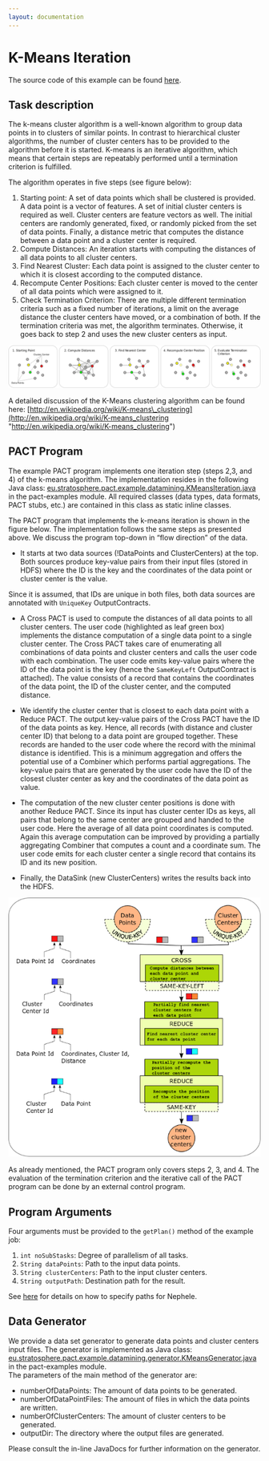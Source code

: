 ```yaml
---
layout: documentation
---
```

K-Means Iteration
=================

The source code of this example can be found
[here](https://github.com/stratosphere/stratosphere/blob/master/pact/pact-examples/src/main/java/eu/stratosphere/pact/example/datamining/KMeansIteration.java "https://github.com/stratosphere/stratosphere/blob/master/pact/pact-examples/src/main/java/eu/stratosphere/pact/example/datamining/KMeansIteration.java").

Task description
----------------

The k-means cluster algorithm is a well-known algorithm to group data
points in to clusters of similar points. In contrast to hierarchical
cluster algorithms, the number of cluster centers has to be provided to
the algorithm before it is started. K-means is an iterative algorithm,
which means that certain steps are repeatably performed until a
termination criterion is fulfilled.

The algorithm operates in five steps (see figure below):

1.  Starting point: A set of data points which shall be clustered is
    provided. A data point is a vector of features. A set of initial
    cluster centers is required as well. Cluster centers are feature
    vectors as well. The initial centers are randomly generated, fixed,
    or randomly picked from the set of data points. Finally, a distance
    metric that computes the distance between a data point and a cluster
    center is required.
2.  Compute Distances: An iteration starts with computing the distances
    of all data points to all cluster centers.
3.  Find Nearest Cluster: Each data point is assigned to the cluster
    center to which it is closest according to the computed distance.
4.  Recompute Center Positions: Each cluster center is moved to the
    center of all data points which were assigned to it.
5.  Check Termination Criterion: There are multiple different
    termination criteria such as a fixed number of iterations, a limit
    on the average distance the cluster centers have moved, or a
    combination of both. If the termination criteria was met, the
    algorithm terminates. Otherwise, it goes back to step 2 and uses the
    new cluster centers as input.

[![](media/wiki/k-means_taskdescription.png)](media/wiki/k-means_taskdescription.png "wiki:k-means_taskdescription.png")

A detailed discussion of the K-Means clustering algorithm can be found
here:
[http://en.wikipedia.org/wiki/K-means\_clustering](http://en.wikipedia.org/wiki/K-means_clustering "http://en.wikipedia.org/wiki/K-means_clustering")

PACT Program
------------

The example PACT program implements one iteration step (steps 2,3, and
4) of the k-means algorithm. The implementation resides in the following
Java class:
[eu.stratosphere.pact.example.datamining.KMeansIteration.java](https://github.com/stratosphere/stratosphere/blob/master/pact/pact-examples/src/main/java/eu/stratosphere/pact/example/datamining/KMeansIteration.java "https://github.com/stratosphere/stratosphere/blob/master/pact/pact-examples/src/main/java/eu/stratosphere/pact/example/datamining/KMeansIteration.java")
in the pact-examples module. All required classes (data types, data
formats, PACT stubs, etc.) are contained in this class as static inline
classes.

The PACT program that implements the k-means iteration is shown in the
figure below. The implementation follows the same steps as presented
above. We discuss the program top-down in “flow direction” of the data.

-   It starts at two data sources (!DataPoints and ClusterCenters) at
    the top. Both sources produce key-value pairs from their input files
    (stored in HDFS) where the ID is the key and the coordinates of the
    data point or cluster center is the value.   

Since it is assumed, that IDs are unique in both files, both data
sources are annotated with `UniqueKey` OutputContracts.

-   A Cross PACT is used to compute the distances of all data points to
    all cluster centers. The user code (highlighted as leaf green box)
    implements the distance computation of a single data point to a
    single cluster center. The Cross PACT takes care of enumerating all
    combinations of data points and cluster centers and calls the user
    code with each combination. The user code emits key-value pairs
    where the ID of the data point is the key (hence the `SameKeyLeft`
    OutputContract is attached). The value consists of a record that
    contains the coordinates of the data point, the ID of the cluster
    center, and the computed distance.

-   We identify the cluster center that is closest to each data point
    with a Reduce PACT. The output key-value pairs of the Cross PACT
    have the ID of the data points as key. Hence, all records (with
    distance and cluster center ID) that belong to a data point are
    grouped together. These records are handed to the user code where
    the record with the minimal distance is identified. This is a
    minimum aggregation and offers the potential use of a Combiner which
    performs partial aggregations. The key-value pairs that are
    generated by the user code have the ID of the closest cluster center
    as key and the coordinates of the data point as value.

-   The computation of the new cluster center positions is done with
    another Reduce PACT. Since its input has cluster center IDs as keys,
    all pairs that belong to the same center are grouped and handed to
    the user code. Here the average of all data point coordinates is
    computed. Again this average computation can be improved by
    providing a partially aggregating Combiner that computes a count and
    a coordinate sum. The user code emits for each cluster center a
    single record that contains its ID and its new position.

-   Finally, the DataSink (new ClusterCenters) writes the results back
    into the HDFS.

[![](media/wiki/k-means_pactprogram.png)](media/wiki/k-means_pactprogram.png "k-means_pactprogram.png")

As already mentioned, the PACT program only covers steps 2, 3, and 4.
The evaluation of the termination criterion and the iterative call of
the PACT program can be done by an external control program.

Program Arguments
-----------------

Four arguments must be provided to the `getPlan()` method of the example
job:

1.  `int noSubStasks`: Degree of parallelism of all tasks.
2.  `String dataPoints`: Path to the input data points.
3.  `String clusterCenters`: Path to the input cluster centers.
4.  `String outputPath`: Destination path for the result.

See
[here](executepactprogram.html "executepactprogram")
for details on how to specify paths for Nephele.

Data Generator
--------------

We provide a data set generator to generate data points and cluster
centers input files. The generator is implemented as Java class:
[eu.stratosphere.pact.example.datamining.generator.KMeansGenerator.java](https://github.com/stratosphere/stratosphere/blob/master/pact/pact-examples/src/main/java/eu/stratosphere/pact/example/datamining/generator/KMeansGenerator.java "https://github.com/stratosphere/stratosphere/blob/master/pact/pact-examples/src/main/java/eu/stratosphere/pact/example/datamining/generator/KMeansGenerator.java")
in the pact-examples module.   
 The parameters of the main method of the generator are:

-   numberOfDataPoints: The amount of data points to be generated.
-   numberOfDataPointFiles: The amount of files in which the data points
    are written.
-   numberOfClusterCenters: The amount of cluster centers to be
    generated.
-   outputDir: The directory where the output files are generated.

Please consult the in-line JavaDocs for further information on the
generator.
